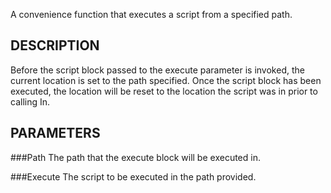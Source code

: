 A convenience function that executes a script from a specified path.

DESCRIPTION
------------
Before the script block passed to the execute parameter is invoked, 
the current location is set to the path specified. Once the script 
block has been executed, the location will be reset to the location 
the script was in prior to calling In.

PARAMETERS
----------
###Path
The path that the execute block will be executed in.

###Execute
The script to be executed in the path provided.
